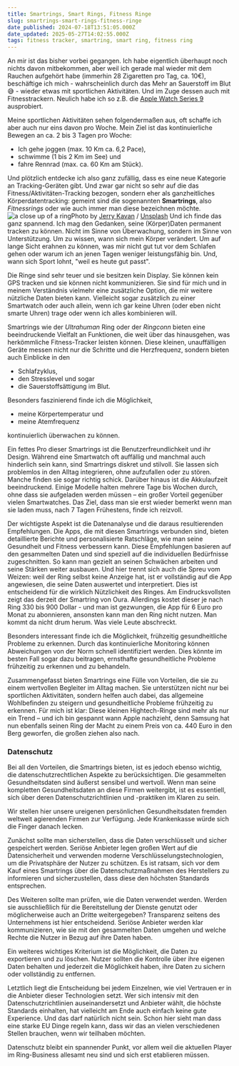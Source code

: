 ```yaml
---
title: Smartrings, Smart Rings, Fitness Ringe
slug: smartrings-smart-rings-fitness-ringe
date_published: 2024-07-18T13:51:05.000Z
date_updated: 2025-05-27T14:02:55.000Z
tags: fitness tracker, smartring, smart ring, fitness ring
---
```


An mir ist das bisher vorbei gegangen. Ich habe eigentlich überhaupt noch nichts davon mitbekommen, aber weil ich gerade mal wieder mit dem Rauchen  aufgehört habe (immerhin 28 Zigaretten pro Tag, ca. 10€), beschäftige ich mich - wahrscheinlich durch das Mehr an Sauerstoff im Blut 😅 - wieder etwas mit sportlichen Aktivitäten. Und im Zuge dessen auch mit Fitnesstrackern. Neulich habe ich so z.B. die [Apple Watch Series 9](__GHOST_URL__/eine-woche-mit-der-apple-wa/) ausprobiert.

Meine sportlichen Aktivitäten sehen folgendermaßen aus, oft schaffe ich aber auch nur eins davon pro Woche. Mein Ziel ist das kontinuierliche Bewegen an ca. 2 bis 3 Tagen pro Woche:

- Ich gehe joggen (max. 10 Km ca. 6,2 Pace), 
- schwimme (1 bis 2 Km im See) und 
- fahre Rennrad (max. ca. 60 Km am Stück).

Und plötzlich entdecke ich also ganz zufällig, dass es eine neue Kategorie an Tracking-Geräten gibt. Und zwar gar nicht so sehr auf die das Fitness/Aktivitäten-Tracking bezogen, sondern eher als ganzheitliches Körperdatentracking: gemeint sind die sogenannten **Smartrings**, also *Fitnessrings* oder wie auch immer man diese bezeichnen möchte.
![a close up of a ring](https://images.unsplash.com/photo-1651752090085-50375d90bf8b?crop=entropy&amp;cs=tinysrgb&amp;fit=max&amp;fm=jpg&amp;ixid=M3wxMTc3M3wwfDF8c2VhcmNofDN8fG91cmF8ZW58MHx8fHwxNzIxMzkyNjc0fDA&amp;ixlib=rb-4.0.3&amp;q=80&amp;w=2000)Photo by [Jerry Kavan](https://unsplash.com/@jerrykavan) / [Unsplash](https://unsplash.com/?utm_source=ghost&amp;utm_medium=referral&amp;utm_campaign=api-credit)
Und ich finde das ganz spannend. Ich mag den Gedanken, seine (Körper)Daten permanent tracken zu können. Nicht im Sinne von Überwachung, sondern im Sinne von Unterstützung. Um zu wissen, wann sich mein Körper verändert. Um auf lange Sicht erahnen zu können, was mir nicht gut tut vor dem Schlafen gehen oder warum ich an jenen Tagen weniger leistungsfähig bin. Und, wann sich Sport lohnt, "weil es heute gut passt".

Die Ringe sind sehr teuer und sie besitzen kein Display. Sie können kein GPS tracken und sie können nicht kommunizieren. Sie sind für mich und in meinem Verständnis vielmehr eine zusätzliche Option, die mir weitere nützliche Daten bieten kann. Vielleicht sogar zusätzlich zu einer Smartwatch oder auch allein, wenn ich gar keine Uhren (oder eben nicht smarte Uhren) trage oder wenn ich alles kombinieren will.

Smartrings wie der *Ultrahuman* Ring oder der *Ringconn* bieten eine beeindruckende Vielfalt an Funktionen, die weit über das hinausgehen, was herkömmliche Fitness-Tracker leisten können. Diese kleinen, unauffälligen Geräte messen nicht nur die Schritte und die Herzfrequenz, sondern bieten auch Einblicke in den 

- Schlafzyklus, 
- den Stresslevel und sogar 
- die Sauerstoffsättigung im Blut. 

Besonders faszinierend finde ich die Möglichkeit, 

- meine Körpertemperatur und 
- meine Atemfrequenz 

kontinuierlich überwachen zu können.

Ein fettes Pro dieser Smartrings ist die Benutzerfreundlichkeit und ihr Design. Während eine Smartwatch oft auffällig und manchmal auch hinderlich sein kann, sind Smartrings diskret und stilvoll. Sie lassen sich problemlos in den Alltag integrieren, ohne aufzufallen oder zu stören. Manche finden sie sogar richtig schick. Darüber hinaus ist die Akkulaufzeit beeindruckend. Einige Modelle halten mehrere Tage bis Wochen durch, ohne dass sie aufgeladen werden müssen – ein großer Vorteil gegenüber vielen Smartwatches. Das Ziel, dass man sie erst wieder bemerkt wenn man sie laden muss, nach 7 Tagen Frühestens, finde ich reizvoll.

Der wichtigste Aspekt ist die Datenanalyse und die daraus resultierenden Empfehlungen. Die Apps, die mit diesen Smartrings verbunden sind, bieten detaillierte Berichte und personalisierte Ratschläge, wie man seine Gesundheit und Fitness verbessern kann. Diese Empfehlungen basieren auf den gesammelten Daten und sind speziell auf die individuellen Bedürfnisse zugeschnitten. So kann man gezielt an seinen Schwächen arbeiten und seine Stärken weiter ausbauen. Und hier trennt sich auch die Spreu vom Weizen: weil der Ring selbst keine Anzeige hat, ist er vollständig auf die App angewiesen, die seine Daten auswertet und interpretiert. Dies ist entscheidend für die wirklich Nützlichkeit des Ringes. Am Eindrucksvollsten zeigt das derzeit der Smartring von Oura. Allerdings kostet dieser je nach Ring 330 bis 900 Dollar - und man ist gezwungen, die App für 6 Euro pro Monat zu abonnieren, ansonsten kann man den Ring nicht nutzen. Man kommt da nicht drum herum. Was viele Leute abschreckt.  

Besonders interessant finde ich die Möglichkeit, frühzeitig gesundheitliche Probleme zu erkennen. Durch das kontinuierliche Monitoring können Abweichungen von der Norm schnell identifiziert werden. Dies könnte im besten Fall sogar dazu beitragen, ernsthafte gesundheitliche Probleme frühzeitig zu erkennen und zu behandeln.

Zusammengefasst bieten Smartrings eine Fülle von Vorteilen, die sie zu einem wertvollen Begleiter im Alltag machen. Sie unterstützen nicht nur bei sportlichen Aktivitäten, sondern helfen auch dabei, das allgemeine Wohlbefinden zu steigern und gesundheitliche Probleme frühzeitig zu erkennen. Für mich ist klar: Diese kleinen Hightech-Ringe sind mehr als nur ein Trend – und ich bin gespannt wann Apple nachzieht, denn Samsung hat nun ebenfalls seinen Ring der Macht zu einem Preis von ca. 440 Euro in den Berg geworfen, die großen ziehen also nach.

### Datenschutz

Bei all den Vorteilen, die Smartrings bieten, ist es jedoch ebenso wichtig, die datenschutzrechtlichen Aspekte zu berücksichtigen. Die gesammelten Gesundheitsdaten sind äußerst sensibel und wertvoll. Wenn man seine kompletten Gesundheitsdaten an diese Firmen weitergibt, ist es essentiell, sich über deren Datenschutzrichtlinien und -praktiken im Klaren zu sein.

Wir stellen hier unsere ureigenen persönlichen Gesundheitsdaten fremden weltweit agierenden Firmen zur Verfügung. Jede Krankenkasse würde sich die Finger danach lecken.

Zunächst sollte man sicherstellen, dass die Daten verschlüsselt und sicher gespeichert werden. Seriöse Anbieter legen großen Wert auf die Datensicherheit und verwenden moderne Verschlüsselungstechnologien, um die Privatsphäre der Nutzer zu schützen. Es ist ratsam, sich vor dem Kauf eines Smartrings über die Datenschutzmaßnahmen des Herstellers zu informieren und sicherzustellen, dass diese den höchsten Standards entsprechen.

Des Weiteren sollte man prüfen, wie die Daten verwendet werden. Werden sie ausschließlich für die Bereitstellung der Dienste genutzt oder möglicherweise auch an Dritte weitergegeben? Transparenz seitens des Unternehmens ist hier entscheidend. Seriöse Anbieter werden klar kommunizieren, wie sie mit den gesammelten Daten umgehen und welche Rechte die Nutzer in Bezug auf ihre Daten haben.

Ein weiteres wichtiges Kriterium ist die Möglichkeit, die Daten zu exportieren und zu löschen. Nutzer sollten die Kontrolle über ihre eigenen Daten behalten und jederzeit die Möglichkeit haben, ihre Daten zu sichern oder vollständig zu entfernen.

Letztlich liegt die Entscheidung bei jedem Einzelnen, wie viel Vertrauen er in die Anbieter dieser Technologien setzt. Wer sich intensiv mit den Datenschutzrichtlinien auseinandersetzt und Anbieter wählt, die höchste Standards einhalten, hat vielleicht am Ende auch einfach keine gute Experience. Und das darf natürlich nicht sein. Schon hier sieht man dass eine starke EU Dinge regeln kann, dass wir das an vielen verschiedenen Stellen brauchen, wenn wir teilhaben möchten. 

Datenschutz bleibt ein spannender Punkt, vor allem weil die aktuellen Player im Ring-Business allesamt neu sind und sich erst etablieren müssen.

